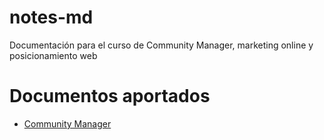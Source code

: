 # notes-md
Documentación para el curso de Community Manager, marketing online y posicionamiento web

# Documentos aportados
- [Community Manager](/../../notes/community-manager.md)
